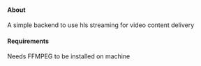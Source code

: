 #### About

A simple backend to use hls streaming for video content delivery

#### Requirements

Needs FFMPEG to be installed on machine